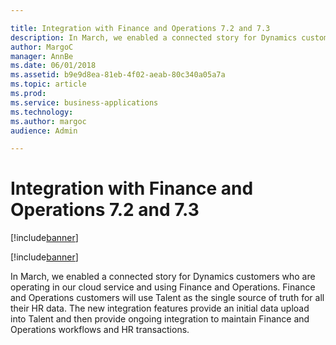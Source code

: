 ```yaml
---

title: Integration with Finance and Operations 7.2 and 7.3
description: In March, we enabled a connected story for Dynamics customers who are operating in our cloud service and using Finance and Operations.
author: MargoC
manager: AnnBe
ms.date: 06/01/2018
ms.assetid: b9e9d8ea-81eb-4f02-aeab-80c340a05a7a
ms.topic: article
ms.prod: 
ms.service: business-applications
ms.technology: 
ms.author: margoc
audience: Admin

---
```

#  Integration with Finance and Operations 7.2 and 7.3 

[!include[banner](../../includes/banner.md)]

[!include[banner](../../includes/public-preview.md)]

In March, we enabled a connected story for Dynamics customers who are operating
in our cloud service and using Finance and Operations. Finance and Operations
customers will use Talent as the single source of truth for all their HR data.
The new integration features provide an initial data upload into Talent and then
provide ongoing integration to maintain Finance and Operations workflows and HR
transactions.
